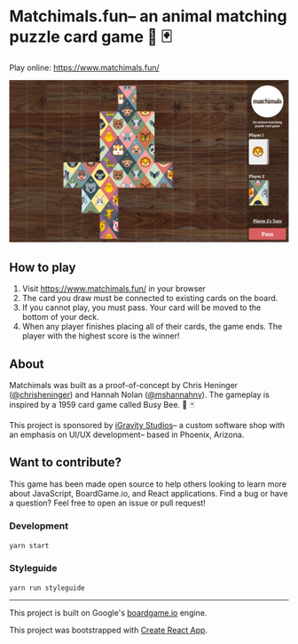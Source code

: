 # Matchimals.fun– an animal matching puzzle card game 🦁 🃏

Play online: https://www.matchimals.fun/

![screenshot of matchimals.fun game](./screenshot.jpg)

## How to play

1. Visit https://www.matchimals.fun/ in your browser
1. The card you draw must be connected to existing cards on the board.
1. If you cannot play, you must pass. Your card will be moved to the bottom of your deck.
1. When any player finishes placing all of their cards, the game ends. The player with the highest score is the winner!

## About

Matchimals was built as a proof-of-concept by Chris Heninger ([@chrisheninger](https://github.com/chrisheninger)) and Hannah Nolan ([@mshannahnv](https://github.com/mshannahnv)). The gameplay is inspired by a 1959 card game called Busy Bee. 🐝 🃏

This project is sponsored by [iGravity Studios](https://igravitystudios.com)– a custom software shop with an emphasis on UI/UX development– based in Phoenix, Arizona.

## Want to contribute?

This game has been made open source to help others looking to learn more about JavaScript, BoardGame.io, and React applications. Find a bug or have a question? Feel free to open an issue or pull request!

### Development

`yarn start`

### Styleguide

`yarn run styleguide`

---

This project is built on Google's [boardgame.io](https://github.com/google/boardgame.io) engine.

This project was bootstrapped with [Create React App](https://github.com/facebookincubator/create-react-app).
